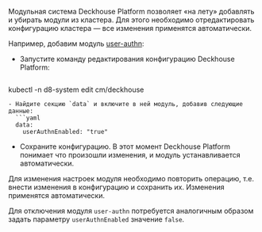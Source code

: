 Модульная система Deckhouse Platform позволяет «на лету» добавлять и убирать модули из кластера. Для этого необходимо отредактировать конфигурацию кластера — все изменения применятся автоматически.

Например, добавим модуль [user-authn](/ru/documentation/v1/modules/150-user-authn/):

- Запустите команду редактирования конфигурацию Deckhouse Platform:
  ```shell
kubectl -n d8-system edit cm/deckhouse
```
- Найдите секцию `data` и включите в ней модуль, добавив следующие данные:
  ```yaml
  data:
    userAuthnEnabled: "true"
  ```
- Сохраните конфигурацию. В этот момент Deckhouse Platform понимает что произошли изменения, и модуль устанавливается автоматически.

Для изменения настроек модуля необходимо повторить операцию, т.е. внести изменения в конфигурацию и сохранить их. Изменения применятся автоматически.

Для отключения модуля `user-authn` потребуется аналогичным образом задать параметру `userAuthnEnabled` значение `false`.
